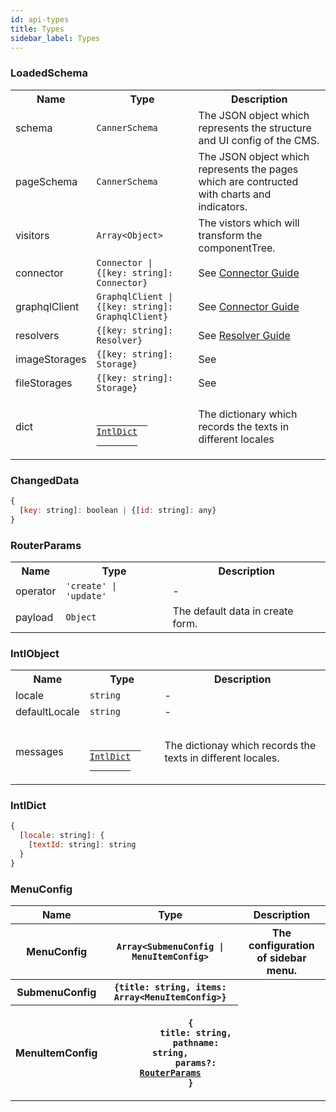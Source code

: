 ```yaml
---
id: api-types
title: Types
sidebar_label: Types
---
```


### LoadedSchema

<table>
  <tr>
    <th>Name</th>
    <th>Type</th>
    <th>Description</th>
  </tr>
  <tr>
    <td>schema</td>
    <td><code>CannerSchema</code></td>
    <td>The JSON object which represents the structure and UI config of the CMS.</td>
  </tr>
  <tr>
    <td>pageSchema</td>
    <td><code>CannerSchema</code></td>
    <td>The JSON object which represents the pages which are contructed with charts and indicators.</td>
  </tr>
  <tr>
    <td>visitors</td>
    <td><code>Array&lt;Object></code></td>
    <td>The vistors which will transform the componentTree.</td>
  </tr>
  <tr>
    <td>connector</td>
    <td><code>Connector | {[key: string]: Connector}</code></td>
    <td>See <a href="guides-connector">Connector Guide</a></td>
  </tr>
  <tr>
    <td>graphqlClient</td>
    <td><code>GraphqlClient | {[key: string]: GraphqlClient}</code></td>
    <td>See <a href="guides-connector">Connector Guide</a></td>
  </tr>
  <tr>
    <td>resolvers</td>
    <td><code>{[key: string]: Resolver}</code></td>
    <td>See <a href="guides-resolver">Resolver Guide</a></td>
  </tr>
  <tr>
    <td>imageStorages</td>
    <td><code>{[key: string]: Storage}</code></td>
    <td>See </td>
  </tr>
  <tr>
    <td>fileStorages</td>
    <td><code>{[key: string]: Storage}</code></td>
    <td>See <a href=""></a></td>
  </tr>
  <tr>
    <td>dict</td>
    <td>
      <code>
        <a href="api-types#intldict">
          IntlDict
        </a>
      </code>
    </td>
    <td>The dictionary which records the texts in different locales</td>
  </tr>
</table>

### ChangedData

```js
{
  [key: string]: boolean | {[id: string]: any}
}
```

### RouterParams

<table>
  <tr>
    <th>Name</th>
    <th>Type</th>
    <th>Description</th>
  </tr>
  <tr>
    <td>operator</td>
    <td><code>'create' | 'update'</code></td>
    <td>-</td>
  </tr>
  <tr>
    <td>payload</td>
    <td><code>Object</code></td>
    <td>The default data in create form.</td>
  </tr>
</table>

### IntlObject

<table>
  <tr>
    <th>Name</th>
    <th>Type</th>
    <th>Description</th>
  </tr>
  <tr>
    <td>locale</td>
    <td><code>string</code></td>
    <td>-</td>
  </tr>
  <tr>
    <td>defaultLocale</td>
    <td><code>string</code></td>
    <td>-</td>
  </tr>
  <tr>
    <td>messages</td>
    <td>
      <code>
        <a href="api-types#intldict">
          IntlDict
        </a>
      </code>
    </td>
    <td>The dictionay which records the texts in different locales.</td>
  </tr>
</table>

### IntlDict

```js
{
  [locale: string]: {
    [textId: string]: string
  }
}
```

### MenuConfig
<table>
  <tr>
    <th>Name</th>
    <th>Type</th>
    <th>Description</>
  </tr>
  <tr>
    <th>MenuConfig</th>
    <th><code>Array&lt;SubmenuConfig | MenuItemConfig></code></th>
    <th>The configuration of sidebar menu.</th>
  </tr>
  <tr>
    <th>SubmenuConfig</th>
    <th><code>{title: string, items: Array&lt;MenuItemConfig>}</code></th>
    <th></th>
  </tr>
  <tr>
    <th>MenuItemConfig</th>
    <th>
      <code>
        {
          title: string,
          pathname: string,
          params?: <a href="#routerparams">RouterParams</a>
        }
      </code>
    </th>
  </tr>
</table>